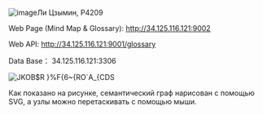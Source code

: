 ![image](https://github.com/pp7777myku/glossary/assets/62941440/b54b55c8-9aeb-4c74-ac07-6e205e33353d)Ли Цзымин, P4209


Web Page (Mind Map & Glossary): http://34.125.116.121:9002


Web API: http://34.125.116.121:9001/glossary

Data Base： 34.125.116.121:3306

![JKOB$R }%F{6~{RO`A_{CDS](https://github.com/pp7777myku/glossary/assets/62941440/c76954c9-83df-49fa-800a-31c5450556a0)

Как показано на рисунке, семантический граф нарисован с помощью SVG, а узлы можно перетаскивать с помощью мыши.
